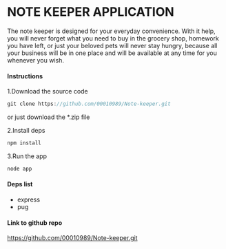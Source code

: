 # NOTE KEEPER APPLICATION

The note keeper is designed for your everyday convenience. With it help, you will never forget what you need to buy in the grocery shop,  homework you have left, or just your beloved pets will never stay hungry, because all your business will be in one place and will be available at any time for you whenever you wish.

#### Instructions
1.Download the source code

```js
git clone https://github.com/00010989/Note-keeper.git
```

or just download the *.zip file 

2.Install deps
```js
npm install
```

3.Run the app
```js
node app
```

#### Deps list
- express
- pug

#### Link to github repo
https://github.com/00010989/Note-keeper.git